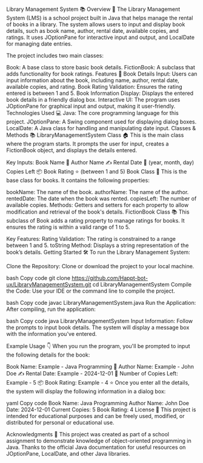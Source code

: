Library Management System 📚
Overview 🌟
The Library Management System (LMS) is a school project built in Java that helps manage the rental of books in a library. The system allows users to input and display book details, such as book name, author, rental date, available copies, and ratings. It uses JOptionPane for interactive input and output, and LocalDate for managing date entries.

The project includes two main classes:

Book: A base class to store basic book details.
FictionBook: A subclass that adds functionality for book ratings.
Features 🚀
Book Details Input: Users can input information about the book, including name, author, rental date, available copies, and rating.
Book Rating Validation: Ensures the rating entered is between 1 and 5.
Book Information Display: Displays the entered book details in a friendly dialog box.
Interactive UI: The program uses JOptionPane for graphical input and output, making it user-friendly.
Technologies Used 💻
Java: The core programming language for this project.
JOptionPane: A Swing component used for displaying dialog boxes.
LocalDate: A Java class for handling and manipulating date input.
Classes & Methods 📚
LibraryManagementSystem Class 🏠
This is the main class where the program starts. It prompts the user for input, creates a FictionBook object, and displays the details entered.

Key Inputs:
Book Name 📖
Author Name ✍️
Rental Date 📅 (year, month, day)
Copies Left 📦
Book Rating ⭐ (between 1 and 5)
Book Class 📖
This is the base class for books. It contains the following properties:

bookName: The name of the book.
authorName: The name of the author.
rentedDate: The date when the book was rented.
copiesLeft: The number of available copies.
Methods:
Getters and setters for each property to allow modification and retrieval of the book's details.
FictionBook Class 📚
This subclass of Book adds a rating property to manage ratings for books. It ensures the rating is within a valid range of 1 to 5.

Key Features:
Rating Validation: The rating is constrained to a range between 1 and 5.
toString Method: Displays a string representation of the book’s details.
Getting Started 🛠️
To run the Library Management System:

Clone the Repository: Clone or download the project to your local machine.

bash
Copy code
git clone https://github.com/Happt-bot-ux/LibraryManagementSystem.git
cd LibraryManagementSystem
Compile the Code: Use your IDE or the command line to compile the project.

bash
Copy code
javac LibraryManagementSystem.java
Run the Application: After compiling, run the application:

bash
Copy code
java LibraryManagementSystem
Input Information: Follow the prompts to input book details. The system will display a message box with the information you've entered.

Example Usage 👇
When you run the program, you'll be prompted to input the following details for the book:

Book Name: Example - Java Programming 📖
Author Name: Example - John Doe ✍️
Rental Date: Example - 2024-12-01 📅
Number of Copies Left: Example - 5 📦
Book Rating: Example - 4 ⭐
Once you enter all the details, the system will display the following information in a dialog box:

yaml
Copy code
Book Name: Java Programming
Author Name: John Doe
Date: 2024-12-01
Current Copies: 5
Book Rating: 4
License 📜
This project is intended for educational purposes and can be freely used, modified, or distributed for personal or educational use.

Acknowledgments 🙏
This project was created as part of a school assignment to demonstrate knowledge of object-oriented programming in Java.
Thanks to the official Java documentation for useful resources on JOptionPane, LocalDate, and other Java libraries.
